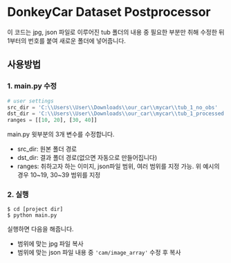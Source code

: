 # DonkeyCar Dataset Postprocessor

이 코드는 jpg, json 파일로 이루어진 tub 폴더의 내용 중 필요한 부분만 취해 수정한 뒤 1부터의 번호를 붙여 새로운 폴더에 넣어줍니다.

## 사용방법

### 1. main.py 수정

```python
# user settings
src_dir = 'C:\\Users\\User\\Downloads\\our_car\\mycar\\tub_1_no_obs'
dst_dir = 'C:\\Users\\User\\Downloads\\our_car\\mycar\\tub_1_processed'
ranges = [[10, 20], [30, 40]]
```
main.py 윗부분의 3개 변수를 수정합니다.
- src_dir: 원본 폴더 경로
- dst_dir: 결과 폴더 경로(없으면 자동으로 만들어집니다)
- ranges: 취하고자 하는 이미지, json파일 범위, 여러 범위를 지정 가능. 위 예시의 경우 10\~19, 30\~39 범위를 지정

### 2. 실행
```shell
$ cd [project dir]
$ python main.py
```
실행하면 다음을 해줍니다.
- 범위에 맞는 jpg 파일 복사
- 범위에 맞는 json 파일 내용 중 `'cam/image_array'` 수정 후 복사